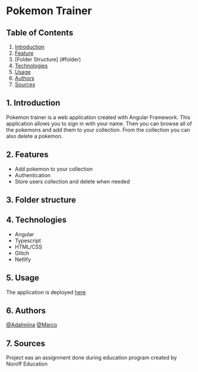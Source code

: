 # Pokemon Trainer

## Table of Contents
1. [Introduction](#intro)
2. [Feature](#feats)
3. [Folder Structure] (#folder)
4. [Technologies](#tech)
5. [Usage](#use)
6. [Authors](#aut)
7. [Sources](#sou)

<a name="intro"></a>
## 1. Introduction 
Pokemon trainer is a web application created with Angular Framework. This application allows you to sign in with your name. Then you can browse all of the pokemons and add them to your collection. From the collection you can also delete a pokemon. 


<a name="feats"></a>
## 2. Features
* Add pokemon to your collection
* Authentication
* Store users collection and delete when needed

<a name="folder"></a>
## 3. Folder structure

<a name="tech"></a>
## 4. Technologies 
* Angular
* Typescript
* HTML/CSS
* Glitch
* Netlify

<a name="use"></a>
## 5. Usage

The application is deployed [here]()

<a name="aut"></a>
## 6. Authors
[@Adalmiina](https://github.com/Adalmiinas)
[@Marco](https://github.com/DeferredMonk)

<a name="sou"></a>
## 7. Sources
Project eas an assignment done during education program created by Noroff Education